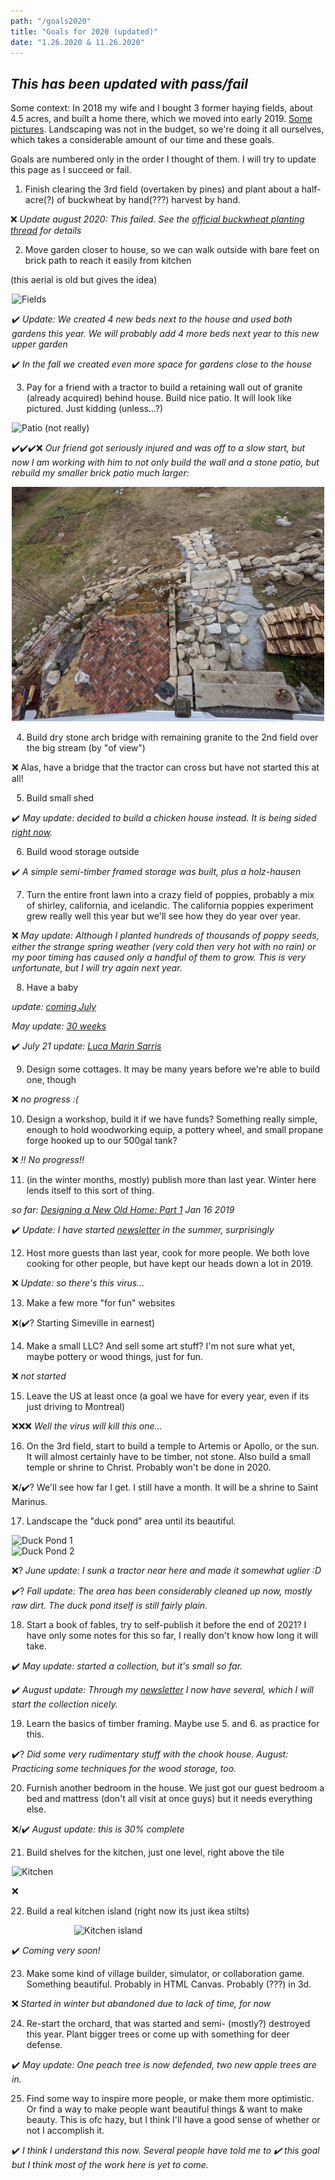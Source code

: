 ```yaml
---
path: "/goals2020"
title: "Goals for 2020 (updated)"
date: "1.26.2020 & 11.26.2020"
---
```


## *This has been updated with pass/fail*

Some context: In 2018 my wife and I bought 3 former haying fields, about 4.5 acres, and built a home there, which we moved into early 2019. [Some pictures](https://twitter.com/simonsarris/status/1183143604925190144). Landscaping was not in the budget, so we're doing it all ourselves, which takes a considerable amount of our time and these goals.

Goals are numbered only in the order I thought of them. I will try to update this page as I succeed or fail.

1. Finish clearing the 3rd field (overtaken by pines) and plant about a half-acre(?) of buckwheat by hand(???) harvest by hand.

❌ *Update august 2020: This failed. See the [official buckwheat planting thread](https://twitter.com/simonsarris/status/1261093563087097857) for details*

2. Move garden closer to house, so we can walk outside with bare feet on brick path to reach it easily from kitchen

(this aerial is old but gives the idea)

<div style="max-width: 500px; margin: auto;">
<img src="../images/posts/goals2020/fields.jpg" alt="Fields" title="Fields" />
<div>

✔️ *Update: We created 4 new beds next to the house and used both gardens this year. We will probably add 4 more beds next year to this new upper garden*

✔️ *In the fall we created even more space for gardens close to the house*

3. Pay for a friend with a tractor to build a retaining wall out of granite (already acquired) behind house. Build nice patio. It will look like pictured. Just kidding (unless...?)

<div style="max-width: 500px; margin: auto;">
<img src="../images/posts/goals2020/patio.jpg" alt="Patio (not really)" title="Patio (not really)" />
<div>

✔️✔️✔️❌ *Our friend got seriously injured and was off to a slow start, but now I am working with him to not only build the wall and a stone patio, but rebuild my smaller brick patio much larger:*

<div style="max-width: 500px; margin: auto;">
<img src="../images/posts/goals2020/patio2.jpg" alt="Patio so far" title="Patio so far" />
<div>

4. Build dry stone arch bridge with remaining granite to the 2nd field over the big stream (by "of view")

❌ Alas, have a bridge that the tractor can cross but have not started this at all!

5. Build small shed

✔️ *May update: decided to build a chicken house instead. It is being sided [right now](https://twitter.com/simonsarris/status/1264256237002264577).*

6. Build wood storage outside

✔️ *A simple semi-timber framed storage was built, plus a holz-hausen*

7. Turn the entire front lawn into a crazy field of poppies, probably a mix of shirley, california, and icelandic. The california poppies experiment grew really well this year but we'll see how they do year over year.

❌ *May update: Although I planted hundreds of thousands of poppy seeds, either the strange spring weather (very cold then very hot with no rain) or my poor timing has caused only a handful of them to grow. This is very unfortunate, but I will try again next year.*

8. Have a baby

*update: [coming July](https://twitter.com/simonsarris/status/1215265380677058563)*

*May update: [30 weeks](https://twitter.com/simonsarris/status/1257628232205111296)*

✔️ *July 21 update: [Luca Marin Sarris](https://twitter.com/simonsarris/status/1286769485375066113)*

9. Design some cottages. It may be many years before we're able to build one, though

❌ *no progress :(*

10. Design a workshop, build it if we have funds? Something really simple, enough to hold woodworking equip, a pottery wheel, and small propane forge hooked up to our 500gal tank?

❌ *!! No progress!!*

11. (in the winter months, mostly) publish more than last year. Winter here lends itself to this sort of thing.

*so far: [Designing a New Old Home: Part 1](https://medium.com/@simon.sarris/designing-a-new-old-home-part-1-cf298b58ed41) Jan 16 2019*

✔️ *Update: I have started [newsletter](https://simonsarris.substack.com) in the summer, surprisingly*

12. Host more guests than last year, cook for more people. We both love cooking for other people, but have kept our heads down a lot in 2019.

❌ *Update: so there's this virus...*

13. Make a few more "for fun" websites

❌(✔️? Starting Simeville in earnest)

14. Make a small LLC? And sell some art stuff? I'm not sure what yet, maybe pottery or wood things, just for fun.

❌ *not started*

15. Leave the US at least once (a goal we have for every year, even if its just driving to Montreal)

❌❌❌ *Well the virus will kill this one...*

16. On the 3rd field, start to build a temple to Artemis or Apollo, or the sun. It will almost certainly have to be timber, not stone. Also build a small temple or shrine to Christ. Probably won't be done in 2020.

❌/✔️? We'll see how far I get. I still have a month. It will be a shrine to Saint Marinus.

17. Landscape the "duck pond" area until its beautiful.

<div class="row">
  <div class="column">
    <div>
      <img src="../images/posts/goals2020/duckpond1.jpg" alt="Duck Pond 1" title="Duck Pond 1" />
    </div>
  </div>
  <div class="column">
    <div>
      <img src="../images/posts/goals2020/duckpond2.jpg" alt="Duck Pond 2" title="Duck Pond 2" />
    </div>
  </div>
</div>

❌? *June update: I sunk a tractor near here and made it somewhat uglier :D*

✔️? *Fall update: The area has been considerably cleaned up now, mostly raw dirt. The duck pond itself is still fairly plain.*

18. Start a book of fables, try to self-publish it before the end of 2021? I have only some notes for this so far, I really don't know how long it will take.

✔️ *May update: started a collection, but it's small so far.*

✔️ *August update: Through my [newsletter](https://simonsarris.substack.com) I now have several, which I will start the collection nicely.*

19. Learn the basics of timber framing. Maybe use 5. and 6. as practice for this.

✔️? *Did some very rudimentary stuff with the chook house. August: Practicing some techniques for the wood storage, too.*

20. Furnish another bedroom in the house. We just got our guest bedroom a bed and mattress (don't all visit at once guys) but it needs everything else.

❌/✔️ *August update: this is 30% complete*

21. Build shelves for the kitchen, just one level, right above the tile

<div style="max-width: 500px; margin: auto;">
  <img src="../images/posts/goals2020/kitchen.jpg" alt="Kitchen" />
</div>

❌

22. Build a real kitchen island (right now its just ikea stilts)

<div style="max-width: 300px; margin: auto;">
  <img src="../images/posts/goals2020/island.jpg" alt="Kitchen island" style="max-height: 400px;" />
</div>

✔️ *Coming very soon!*

23. Make some kind of village builder, simulator, or collaboration game. Something beautiful. Probably in HTML Canvas. Probably (???) in 3d.

❌ *Started in winter but abandoned due to lack of time, for now*

24. Re-start the orchard, that was started and semi- (mostly?) destroyed this year. Plant bigger trees or come up with something for deer defense.

✔️ *May update: One peach tree is now defended, two new apple trees are in.*

25. Find some way to inspire more people, or make them more optimistic. Or find a way to make people want beautiful things & want to make beauty. This is ofc hazy, but I think I'll have a good sense of whether or not I accomplish it.

✔️ *I think I understand this now. Several people have told me to ✔️  this goal but I think most of the work here is yet to come.*